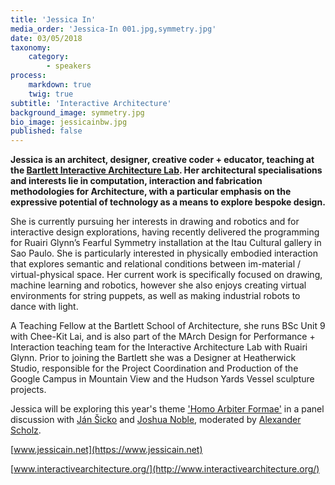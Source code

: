 ```yaml
---
title: 'Jessica In'
media_order: 'Jessica-In 001.jpg,symmetry.jpg'
date: 03/05/2018
taxonomy:
    category:
        - speakers
process:
    markdown: true
    twig: true
subtitle: 'Interactive Architecture'
background_image: symmetry.jpg
bio_image: jessicainbw.jpg
published: false
---
```


**Jessica is an architect, designer, creative coder + educator, teaching at the [Bartlett Interactive Architecture Lab](http://www.interactivearchitecture.org/). Her architectural specialisations and interests lie in computation, interaction and fabrication methodologies for Architecture, with a particular emphasis on the expressive potential of technology as a means to explore bespoke design.**


She is currently pursuing her interests in drawing and robotics and for interactive design explorations, having recently delivered the programming for Ruairi Glynn’s Fearful Symmetry installation at the Itau Cultural gallery in Sao Paulo.  She is particularly interested in physically embodied interaction that explores semantic and relational conditions between im-material / virtual-physical space. Her current work is specifically focused on drawing, machine learning and robotics, however she also enjoys creating virtual environments for string puppets, as well as making industrial robots to dance with light.


A Teaching Fellow at the Bartlett School of Architecture, she runs BSc Unit 9 with Chee-Kit Lai, and is also part of the MArch Design for Performance + Interaction teaching team for the Interactive Architecture Lab with Ruairi Glynn. Prior to joining the Bartlett she was a Designer at Heatherwick Studio, responsible for the Project Coordination and Production of the Google Campus in Mountain View and the Hudson Yards Vessel sculpture projects.

Jessica will be exploring this year's theme ['Homo Arbiter Formae'](/about/#theme) in a panel discussion with [Ján Šicko](/speakers/jan-sicko) and [Joshua Noble](/speakers/joshua-noble), moderated by  [Alexander Scholz](/speakers/alexander-scholz).

[www.jessicain.net](https://www.jessicain.net)

[www.interactivearchitecture.org/](http://www.interactivearchitecture.org/)
